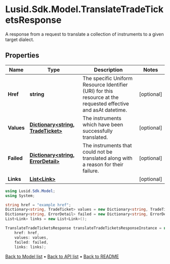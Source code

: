 # Lusid.Sdk.Model.TranslateTradeTicketsResponse
A response from a request to translate a collection of instruments to a given target dialect.

## Properties

Name | Type | Description | Notes
------------ | ------------- | ------------- | -------------
**Href** | **string** | The specific Uniform Resource Identifier (URI) for this resource at the requested effective and asAt datetime. | [optional] 
**Values** | [**Dictionary&lt;string, TradeTicket&gt;**](TradeTicket.md) | The instruments which have been successfully translated. | [optional] 
**Failed** | [**Dictionary&lt;string, ErrorDetail&gt;**](ErrorDetail.md) | The instruments that could not be translated along with a reason for their failure. | [optional] 
**Links** | [**List&lt;Link&gt;**](Link.md) |  | [optional] 

```csharp
using Lusid.Sdk.Model;
using System;

string href = "example href";
Dictionary<string, TradeTicket> values = new Dictionary<string, TradeTicket>();
Dictionary<string, ErrorDetail> failed = new Dictionary<string, ErrorDetail>();
List<Link> links = new List<Link>();

TranslateTradeTicketsResponse translateTradeTicketsResponseInstance = new TranslateTradeTicketsResponse(
    href: href,
    values: values,
    failed: failed,
    links: links);
```

[Back to Model list](../README.md#documentation-for-models) &#8226; [Back to API list](../README.md#documentation-for-api-endpoints) &#8226; [Back to README](../README.md)
